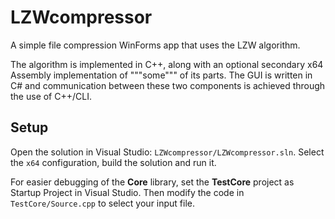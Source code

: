 # LZWcompressor

A simple file compression WinForms app that uses the LZW algorithm. 

The algorithm is implemented in C++, along with an optional secondary x64 Assembly implementation of """some""" of its parts. The GUI is written in C# and communication between these two components is achieved through the use of C++/CLI.

## Setup

Open the solution in Visual Studio: `LZWcompressor/LZWcompressor.sln`. Select the `x64` configuration, build the solution and run it.

For easier debugging of the **Core** library, set the **TestCore** project as Startup Project in Visual Studio. Then modify the code in `TestCore/Source.cpp` to select your input file.
